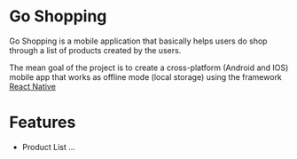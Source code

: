# Go Shopping

Go Shopping is a mobile application that basically helps users do shop through a list of products created by the users.

The mean goal of the project is to create a cross-platform (Android and IOS) mobile app that works as offline mode (local storage) using the framework [React Native](https://facebook.github.io/react-native/docs/getting-started.html#content)

# Features 
 - Product List
 ...
